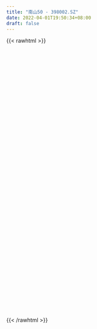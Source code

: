 ```yaml
---
title: "南山50 - 398002.SZ"
date: 2022-04-01T19:50:34+08:00
draft: false
---
```

{{< rawhtml >}}
    <div id="chart" style="height: 700px;"></div> 
    <script type="text/javascript">
        data = []
v = []
histogram = []
fast = []
slow = []
        a = []
        b = []
    </script>
{{< /rawhtml >}}